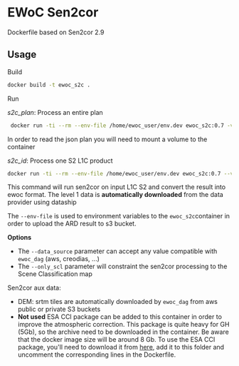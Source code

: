 # EWoC Sen2cor
 Dockerfile based on Sen2cor 2.9
## Usage

Build
```bash
docker build -t ewoc_s2c .
```
Run

*s2c_plan*: Process an entire plan
```bash
 docker run -ti --rm --env-file /home/ewoc_user/env.dev ewoc_s2c:0.7 -v /local_folder/work/:/work --verbose v s2c_plan -p /work/21HTC_plan.json --data_source aws --production_id <some_id>
```
In order to read the json plan you will need to mount a volume to the container

*s2c_id*: Process one S2 L1C product

```bash
docker run -ti --rm --env-file /home/ewoc_user/env.dev ewoc_s2c:0.7 --verbose v s2c_id -p S2B_MSIL1C_20190822T105629_N0208_R094_T30SWF_20190822T131655 --data_source creodias --production_id <some_id>
```
This command will run sen2cor on input L1C S2 and convert the result into ewoc format. The level 1 data is **automatically downloaded** from the data provider using dataship

The `--env-file` is used to environment variables to the `ewoc_s2c`container in order to upload the ARD result to s3 bucket.

**Options**

- The `--data_source` parameter can accept any value compatible with `ewoc_dag` (aws, creodias, ...)
- The `--only_scl` parameter will constraint the sen2cor processing to the Scene Classification map

Sen2cor aux data:

- DEM: srtm tiles are automatically downloaded by `ewoc_dag` from aws public or private S3 buckets
- **Not used** ESA CCI package can be added to this container in order to improve the atmospheric correction. This package is quite heavy for GH (5Gb), so the archive need to be downloaded in the container. Be aware that the docker image size will be around 8 Gb.
To use the ESA CCI package, you'll need to download it from [here](http://maps.elie.ucl.ac.be/CCI/viewer/download.php), add it to this folder and uncomment the corresponding lines in the Dockerfile.
